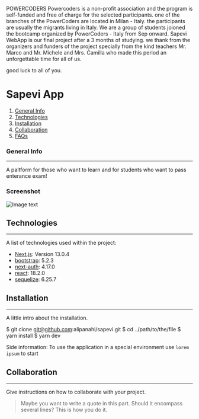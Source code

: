 POWERCODERS
Powercoders is a non-profit association and the program is self-funded and free of charge for the selected participants.
one of the branches of the PowerCoders are located in Milan - Italy. 
the participants are usually the migrants living in Italy. We are a group of students joioned the bootcamp organized by PowerCoders - Italy from Sep onward. Sapevi WebApp is our final project after a 3 months of studying. we thank from the organizers and funders of the project specially from the kind teachers Mr. Marco and Mr. Michele and Mrs. Camilla who made this period an unforgettable time for all of us. 

good luck to all of you. 



# Sapevi App

1. [General Info](#general-info)
2. [Technologies](#technologies)
3. [Installation](#installation)
4. [Collaboration](#collaboration)
5. [FAQs](#faqs)

### General Info

---

A paltform for those who want to learn and for students who want to pass enterance exam!

### Screenshot

![Image text](https://user-images.githubusercontent.com/37949904/205894164-676dd743-8748-4e04-a9e0-8f48a5e128e0.JPG)

## Technologies

---

A list of technologies used within the project:

- [Next.js](https://example.com): Version 13.0.4
- [bootstrap](https://bootstrap.com): 5.2.3
- [next-auth](https://next-auth.com): 4.17.0
- [react](https://bootstrap.com): 18.2.0
- [sequelize](https://bootstrap.com): 6.25.7

## Installation

---

A little intro about the installation.

$ git clone git@github.com:alipanahi/sapevi.git
$ cd ../path/to/the/file
$ yarn install
$ yarn dev

Side information: To use the application in a special environment use `lorem ipsum` to start

## Collaboration

---

Give instructions on how to collaborate with your project.

> Maybe you want to write a quote in this part.
> Should it encompass several lines?
> This is how you do it.
